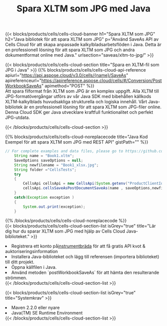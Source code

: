 ﻿---
title:  Spara XLTM som JPG med Java
description:  Använder Aspose.Cells Cloud SDK for Java för att spara XLTM-formatfilen som JPG-fil.
kwords: Excel, Save XLTM as JPG, REST, Java
howto: How to save XLTM as JPG using Aspose.Cells Cloud Java library.
---
{{< blocks/products/cells/cells-cloud-banner h1="Spara XLTM som JPG" h2="Java bibliotek för att spara XLTM som JPG" p="Använd SaveAs API av Cells Cloud för att skapa anpassade kalkylbladsarbetsflöden i Java. Detta är en professionell lösning för att spara XLTM som JPG och andra dokumentformat online med Java." urlsection="saveas/xltm-to-jpg/" >}}

{{< blocks/products/cells/cells-cloud-section title="Spara en XLTM-fil som JPG i Java" >}}
{{% blocks/products/cells/cells-cloud-api-reference apiurl="https://api.aspose.cloud/v3.0/cells/{name}/SaveAs" apireferenceurl="https://apireference.aspose.cloud/cells/#/Conversion/PostWorkbookSaveAs" apimethod="POST" %}}
<br/>
Att spara filformat från XLTM som JPG är en komplex uppgift. Alla XLTM till JPG-formatövergångar utförs av vår Java SDK med bibehållen källkods XLTM-kalkylblads huvudsakliga strukturella och logiska innehåll. Vårt Java-bibliotek är en professionell lösning för att spara XLTM som JPG-filer online. Denna Cloud SDK ger Java utvecklare kraftfull funktionalitet och perfekt JPG-utdata.

{{< /blocks/products/cells/cells-cloud-section >}}

{{% blocks/products/cells/cells-cloud-noreplacecode title="Java Kod Exempel för att spara XLTM som JPG med REST API" gistPath="" %}}
  
```java
// For complete examples and data files, please go to https://github.com/aspose-cells-cloud/aspose-cells-cloud-java/
    String name = "Book1.xltm";
    SaveOptions saveOptions = null;
    String newfilename = "Book1_xlsx.jpg";
    String folder ="CellsTests";
    try 
    {
        CellsApi cellsApi = new CellsApi(System.getenv("ProductClientId"), System.getenv("ProductClientSecret"));
        cellsApi.cellsSaveAsPostDocumentSaveAs(name , saveOptions,newfilename,false,false,folder,null,null,null,true);                       
    }
    catch(Exception exception )
    {
        System.out.print(exception);
    }
```
  
{{% /blocks/products/cells/cells-cloud-noreplacecode %}}
<br/>
{{< blocks/products/cells/cells-cloud-section-list isGrey="true" title="Lär dig hur du sparar XLTM som JPG med hjälp av Cells Cloud Java-biblioteket." >}}
<li> Registrera ett konto på<a href="https://dashboard.aspose.cloud/">instrumentbräda</a> för att få gratis API kvot & auktoriseringsinformation</li>
<li>Installera Java-biblioteket och lägg till referensen (importera biblioteket) till ditt projekt.</li>
<li>Öppna källfilen i Java.</li>
<li>Använd metoden `postWorkbookSaveAs` för att hämta den resulterande strömmen.</li>
{{< /blocks/products/cells/cells-cloud-section-list >}}

{{< blocks/products/cells/cells-cloud-section-list isGrey="true" title="Systemkrav" >}}
<li>Maven 2.2.0 eller nyare</li>
<li>Java(TM) SE Runtime Environment</li>
{{< /blocks/products/cells/cells-cloud-section-list >}}
